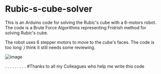 # Rubic-s-cube-solver
This is an Arduino  code for solving the Rubic's cube with a 6-motors robot. The code is a Brute Force Algorithms representing Fridrish method for solving Rubic's cube.

The robot uses 6 stepper motors to move to the cube's faces. The code is too long ,i think it still needs some reviewing.


![image](https://user-images.githubusercontent.com/37993690/141206710-3d218122-64fa-448d-a44a-13d7acfe4456.png)

.
.
.
.
.
.
.
.
.
#Thanks to all my Colleagues who help me write this code
